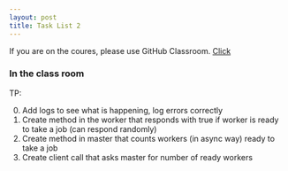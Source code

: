 ```yaml
---
layout: post
title: Task List 2 
---
```


If you are on the coures, please use GitHub Classroom.
[Click](https://github.com/distributed-systems-wrust/base-l2-2019)


### In the class room

TP:

0. Add logs to see what is happening, log errors correctly
1. Create method in the worker that responds with true if worker is ready to take a job (can respond randomly)
2. Create method in master that counts workers (in async way) ready to take a job
3. Create client call that asks master for number of ready workers

